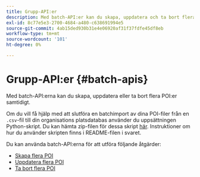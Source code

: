 ```yaml
---
title: Grupp-API:er
description: Med batch-API:er kan du skapa, uppdatera och ta bort flera POI:er.
exl-id: 8c77e5e3-2700-4684-a480-c638691994e5
source-git-commit: 4ab15ded930b31e4e06920af31f37fdfe45df8eb
workflow-type: tm+mt
source-wordcount: '101'
ht-degree: 0%

---
```


# Grupp-API:er {#batch-apis}

Med batch-API:erna kan du skapa, uppdatera eller ta bort flera POI:er samtidigt.

Om du vill få hjälp med att slutföra en batchimport av dina POI-filer från en `.csv`-fil till din organisations platsdatabas använder du uppsättningen Python-skript. Du kan hämta zip-filen för dessa skript [här](https://github.com/adobe/places-scripts). Instruktioner om hur du använder skripten finns i README-filen i svaret.

Du kan använda batch-API:erna för att utföra följande åtgärder:

* [Skapa flera POI](/help/web-service-api/api-usage/manage-pois/batch-apis/create-multiple-pois.md)
* [Uppdatera flera POI](/help/web-service-api/api-usage/manage-pois/batch-apis/update-multiple-pois.md)
* [Ta bort flera POI](/help/web-service-api/api-usage/manage-pois/batch-apis/delete-multiple-pois.md)
